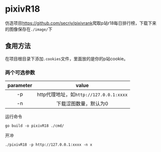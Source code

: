 # pixivR18

仿造项目<https://github.com/secriy/pixivrank>爬取p站r18每日排行榜，下载下来的图像保存在`./image/`下

## 食用方法

在项目根目录下添加`.cookies`文件，里面放的是你的p站cookie。

### 两个可选参数
| parameter | value | 
| :-: | :-: | 
|  -p | http代理地址，如`http://127.0.0.1:xxxx` |
|  -n | 下载涩图数量，默认为0 |

运行命令
```
go build -o pixivR18 ./cmd/ 
```
开冲
```
./pixivR18 -p http://127.0.0.1:xxxx -n x
```
